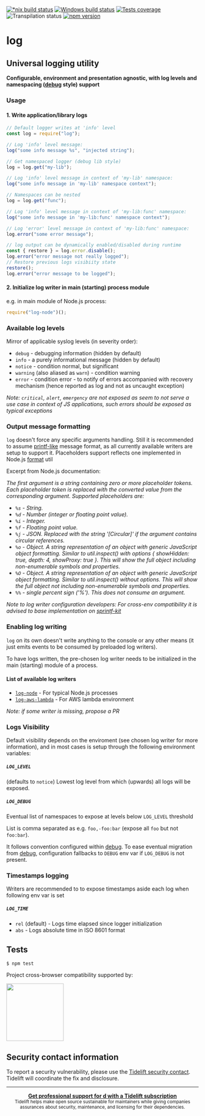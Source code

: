 [![*nix build status][nix-build-image]][nix-build-url]
[![Windows build status][win-build-image]][win-build-url]
[![Tests coverage][cov-image]][cov-url]
![Transpilation status][transpilation-image]
[![npm version][npm-image]][npm-url]

# log

## Universal logging utility

**Configurable, environment and presentation agnostic, with log levels and namespacing ([debug](https://github.com/visionmedia/debug#debug) style) support**

### Usage

#### 1. Write application/library logs

```javascript
// Default logger writes at 'info' level
const log = require("log");

// Log 'info' level message:
log("some info message %s", "injected string");

// Get namespaced logger (debug lib style)
log = log.get("my-lib");

// Log 'info' level message in context of 'my-lib' namespace:
log("some info message in 'my-lib' namespace context");

// Namespaces can be nested
log = log.get("func");

// Log 'info' level message in context of 'my-lib:func' namespace:
log("some info message in 'my-lib:func' namespace context");

// Log 'error' level message in context of 'my-lib:func' namespace:
log.error("some error message");

// log output can be dynamically enabled/disabled during runtime
const { restore } = log.error.disable();
log.error("error message not really logged");
// Restore previous logs visibiity state
restore();
log.error("error message to be logged");
```

#### 2. Initialize log writer in main (starting) process module

e.g. in main module of Node.js process:

```javascript
require("log-node")();
```

### Available log levels

Mirror of applicable syslog levels (in severity order):

- `debug` - debugging information (hidden by default)
- `info` - a purely informational message (hidden by default)
- `notice` - condition normal, but significant
- `warning` (also aliased as `warn`) - condition warning
- `error` - condition error - to notify of errors accompanied with recovery mechanism (hence reported as log and not as uncaught exception)

_Note: `critical`, `alert`, `emergency` are not exposed as seem to not serve a use case in context of JS applications,
such errors should be exposed as typical exceptions_

### Output message formatting

`log` doesn't force any specific arguments handling. Still it is recommended to assume [printf-like](https://en.wikipedia.org/wiki/Printf_format_string) message
format, as all currently available writers are setup to support it. Placeholders support reflects one implemented in Node.js [format](https://nodejs.org/api/util.html#util_util_format_format_args) util

Excerpt from Node.js documentation:

_The first argument is a string containing zero or more placeholder tokens. Each placeholder token is replaced with the converted value from the corresponding argument. Supported placeholders are:_

- _`%s` - String._
- _`%d` - Number (integer or floating point value)._
- _`%i` - Integer._
- _`%f` - Floating point value._
- _`%j` - JSON. Replaced with the string '[Circular]' if the argument contains circular references._
- _`%o` - Object. A string representation of an object with generic JavaScript object formatting. Similar to util.inspect() with options { showHidden: true, depth: 4, showProxy: true }. This will show the full object including non-enumerable symbols and properties._
- _`%O` - Object. A string representation of an object with generic JavaScript object formatting. Similar to util.inspect() without options. This will show the full object not including non-enumerable symbols and properties._
- _`%%` - single percent sign ('%'). This does not consume an argument._

_Note to log writer configuration developers: For cross-env compatibility it is advised to base implementation on [sprintf-kit](https://github.com/medikoo/sprintf-kit)_

### Enabling log writing

`log` on its own doesn't write anything to the console or any other means (it just emits events to be consumed by preloaded log writers).

To have logs written, the pre-chosen log writer needs to be initialized in the main (starting) module of a process.

#### List of available log writers

- [`log-node`](https://github.com/medikoo/log-node) - For typical Node.js processes
- [`log-aws-lambda`](https://github.com/medikoo/log-aws-lambda) - For AWS lambda environment

_Note: if some writer is missing, propose a PR_

### Logs Visibility

Default visibility depends on the enviroment (see chosen log writer for more information), and in most cases is setup through the following environment variables:

##### `LOG_LEVEL`

(defaults to `notice`) Lowest log level from which (upwards) all logs will be exposed.

##### `LOG_DEBUG`

Eventual list of namespaces to expose at levels below `LOG_LEVEL` threshold

List is comma separated as e.g. `foo,-foo:bar` (expose all `foo` but not `foo:bar`).

It follows convention configured within [debug](https://github.com/visionmedia/debug#windows-note). To ease eventual migration from [debug](https://github.com/visionmedia/debug), configuration fallbacks to `DEBUG` env var if `LOG_DEBUG` is not present.

### Timestamps logging

Writers are recommended to to expose timestamps aside each log when following env var is set

##### `LOG_TIME`

- `rel` (default) - Logs time elapsed since logger initialization
- `abs` - Logs absolute time in ISO 8601 format

## Tests

    $ npm test

Project cross-browser compatibility supported by:

<a href="https://browserstack.com"><img src="https://bstacksupport.zendesk.com/attachments/token/Pj5uf2x5GU9BvWErqAr51Jh2R/?name=browserstack-logo-600x315.png" height="150" /></a>

## Security contact information

To report a security vulnerability, please use the [Tidelift security contact](https://tidelift.com/security). Tidelift will coordinate the fix and disclosure.

---

<div align="center">
	<b>
		<a href="https://tidelift.com/subscription/pkg/npm-log?utm_source=npm-log&utm_medium=referral&utm_campaign=readme">Get professional support for d with a Tidelift subscription</a>
	</b>
	<br>
	<sub>
		Tidelift helps make open source sustainable for maintainers while giving companies<br>assurances about security, maintenance, and licensing for their dependencies.
	</sub>
</div>

[nix-build-image]: https://semaphoreci.com/api/v1/medikoo-org/log/branches/master/shields_badge.svg
[nix-build-url]: https://semaphoreci.com/medikoo-org/log
[win-build-image]: https://ci.appveyor.com/api/projects/status/jmw8p7g98x83itr0?svg=true
[win-build-url]: https://ci.appveyor.com/project/medikoo/log
[cov-image]: https://img.shields.io/codecov/c/github/medikoo/log.svg
[cov-url]: https://codecov.io/gh/medikoo/log
[transpilation-image]: https://img.shields.io/badge/transpilation-free-brightgreen.svg
[npm-image]: https://img.shields.io/npm/v/log.svg
[npm-url]: https://www.npmjs.com/package/log
